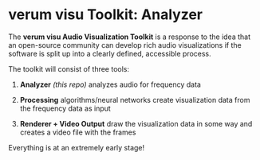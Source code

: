 # verum visu Toolkit: Analyzer

The **verum visu Audio Visualization Toolkit** is a response to the idea that an open-source community can develop rich audio visualizations if the software is split up into a clearly defined, accessible process.

The toolkit will consist of three tools:

1. **Analyzer** *(this repo)*
analyzes audio for frequency data

2. **Processing**
algorithms/neural networks create visualization data from the frequency data as input

3. **Renderer + Video Output**
draw the visualization data in some way and creates a video file with the frames


Everything is at an extremely early stage!
